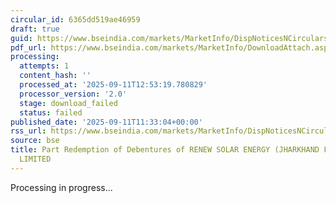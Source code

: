 ```yaml
---
circular_id: 6365dd519ae46959
draft: true
guid: https://www.bseindia.com/markets/MarketInfo/DispNoticesNCirculars.aspx?Noticeid={895F033A-7236-47D9-8653-DD2C427798E4}&noticeno=20250911-32&dt=09/11/2025&icount=32&totcount=72&flag=0
pdf_url: https://www.bseindia.com/markets/MarketInfo/DownloadAttach.aspx?id=20250911-32&attachedId=
processing:
  attempts: 1
  content_hash: ''
  processed_at: '2025-09-11T12:53:19.780829'
  processor_version: '2.0'
  stage: download_failed
  status: failed
published_date: '2025-09-11T11:33:04+00:00'
rss_url: https://www.bseindia.com/markets/MarketInfo/DispNoticesNCirculars.aspx?Noticeid={895F033A-7236-47D9-8653-DD2C427798E4}&noticeno=20250911-32&dt=09/11/2025&icount=32&totcount=72&flag=0
source: bse
title: Part Redemption of Debentures of RENEW SOLAR ENERGY (JHARKHAND FIVE) PRIVATE
  LIMITED
---
```


Processing in progress...